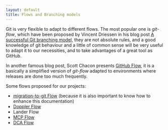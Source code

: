 ```yaml
---
layout: default
title: Flows and Branching models
---
```


Git is very flexible to adapt to different flows. The most popular one is _git-flow_,
which have been proposed by Vincent Driessen in his blog post [A successful Git branching model],
they are not absolute rules, and a good knowledge of git behaviour and a little 
of common sense will be very useful to adapt it to our necessities, and to take
advantages of a great tool as GitHub.

In another famous blog post, Scott Chacon presents [GitHub Flow], it is a basically
a simplified version of _git-flow_ adapted to environments where releases are done
too much frequently.

Some flows proposed for our projects:
<!-- We need to talk with the TLs in order to define them, and others -->

* [migration-to-git Flow](migration-to-git-flow.html) (because it is also important to know how to enhance 
  this documentation)
* [Doppler Flow](doppler-flow.html)
* Lander Flow 
* [MCP Flow](mcp-flow.html)
* [DCA Flow](dca-flow.html)


[A successful Git branching model]: http://nvie.com/posts/a-successful-git-branching-model/
[GitHub Flow]: http://scottchacon.com/2011/08/31/github-flow.html
